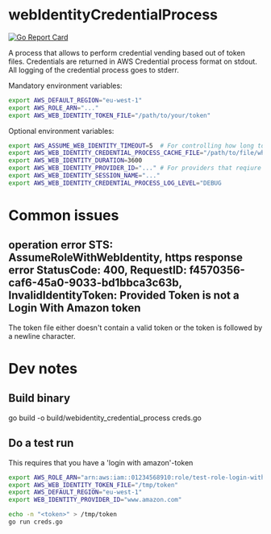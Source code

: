 # webIdentityCredentialProcess
[![Go Report Card](https://goreportcard.com/badge/github.com/pvbouwel/webIdentityCredentialProcess)](https://goreportcard.com/report/github.com/pvbouwel/webIdentityCredentialProcess)


A process that allows to perform credential vending based out of token files.
Credentials are returned in AWS Credential process format on stdout.
All logging of the credential process goes to stderr.

Mandatory environment variables:
```sh
export AWS_DEFAULT_REGION="eu-west-1"
export AWS_ROLE_ARN="..."
export AWS_WEB_IDENTITY_TOKEN_FILE="/path/to/your/token"
```

Optional environment variables:
```sh
export AWS_ASSUME_WEB_IDENTITY_TIMEOUT=5  # For controlling how long to await assumeRoleWithWebIdentityApiCall (expressed in seconds defaults to 5)
export AWS_WEB_IDENTITY_CREDENTIAL_PROCESS_CACHE_FILE="/path/to/file/where/you/want/to/cache/credentials"
export AWS_WEB_IDENTITY_DURATION=3600
export AWS_WEB_IDENTITY_PROVIDER_ID="..." # For providers that reqiure specifying that (see AWS docs on assumeRoleWithWebIdentity)
export AWS_WEB_IDENTITY_SESSION_NAME="..."
export AWS_WEB_IDENTITY_CREDENTIAL_PROCESS_LOG_LEVEL="DEBUG
```



# Common issues

## operation error STS: AssumeRoleWithWebIdentity, https response error StatusCode: 400, RequestID: f4570356-caf6-45a0-9033-bd1bbca3c63b, InvalidIdentityToken: Provided Token is not a Login With Amazon token

The token file either doesn't contain a valid token or the token is followed by a newline character.

# Dev notes

## Build binary
go build -o build/webidentity_credential_process creds.go


## Do a test run
This requires that you have a 'login with amazon'-token

```sh
export AWS_ROLE_ARN="arn:aws:iam::01234568910:role/test-role-login-with-amazon"
export AWS_WEB_IDENTITY_TOKEN_FILE="/tmp/token"
export AWS_DEFAULT_REGION="eu-west-1"
export WEB_IDENTITY_PROVIDER_ID="www.amazon.com"

echo -n "<token>" > /tmp/token
go run creds.go
```
